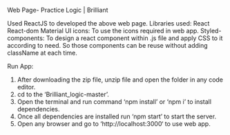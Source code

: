 Web Page- Practice Logic | Brilliant


Used ReactJS to developed the above web page.
Libraries used: 
React
React-dom
Material UI icons: To use the icons required in web app.
Styled-components: To design a react component within .js file and apply CSS to it according to need. So those components can be reuse without adding className at each time.


Run App:
1. After downloading the zip file, unzip file and open the folder in any code editor.
2. cd to the ‘Brilliant_logic-master’.
3. Open the terminal and run command ‘npm install’ or ‘npm i’ to install dependencies.
4. Once all dependencies are installed run ‘npm start’ to start the server.
5. Open any browser and go to ‘http://localhost:3000‘ to use web app.

